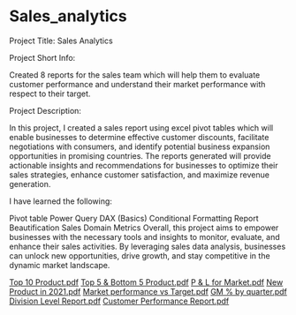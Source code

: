 # Sales_analytics

Project Title: Sales Analytics

Project Short Info:

Created 8 reports for the sales team which will help them to evaluate customer performance and understand their market performance with respect to their target.

Project Description:

In this project, I created a sales report using excel pivot tables which will enable businesses to determine effective customer discounts, facilitate negotiations with consumers, and identify potential business expansion opportunities in promising countries. The reports generated will provide actionable insights and recommendations for businesses to optimize their sales strategies, enhance customer satisfaction, and maximize revenue generation.

I have learned the following:

Pivot table
Power Query
DAX (Basics)
Conditional Formatting
Report Beautification
Sales Domain Metrics
Overall, this project aims to empower businesses with the necessary tools and insights to monitor, evaluate, and enhance their sales activities. By leveraging sales data analysis, businesses can unlock new opportunities, drive growth, and stay competitive in the dynamic market landscape.






[Top 10 Product.pdf](https://github.com/Mradul1319/Sales_analytics/files/12708144/Top.10.Product.pdf)
[Top 5 & Bottom 5 Product.pdf](https://github.com/Mradul1319/Sales_analytics/files/12708143/Top.5.Bottom.5.Product.pdf)
[P & L for Market.pdf](https://github.com/Mradul1319/Sales_analytics/files/12708142/P.L.for.Market.pdf)
[New Product in 2021.pdf](https://github.com/Mradul1319/Sales_analytics/files/12708141/New.Product.in.2021.pdf)
[Market performance vs Target.pdf](https://github.com/Mradul1319/Sales_analytics/files/12708140/Market.performance.vs.Target.pdf)
[GM % by quarter.pdf](https://github.com/Mradul1319/Sales_analytics/files/12708139/GM.by.quarter.pdf)
[Division Level Report.pdf](https://github.com/Mradul1319/Sales_analytics/files/12708138/Division.Level.Report.pdf)
[Customer Performance Report.pdf](https://github.com/Mradul1319/Sales_analytics/files/12708137/Customer.Performance.Report.pdf)
